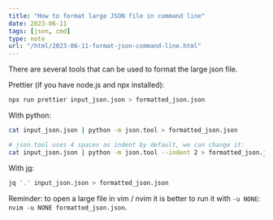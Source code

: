 ```yaml
---
title: "How to format large JSON file in command line"
date: 2023-06-11
tags: [json, cmd]
type: note
url: "/html/2023-06-11-format-json-command-line.html"
---
```


There are several tools that can be used to format the large json file.

Prettier (if you have node.js and npx installed):

```bash
npx run prettier input_json.json > formatted_json.json
```
 
With python:

```bash
cat input_json.json | python -m json.tool > formatted_json.json

# json.tool uses 4 spaces as indent by default, we can change it:
cat input_json.json | python -m json.tool --indent 2 > formatted_json.json
```

With [jq](https://jqlang.github.io/jq/):

```bash
jq '.' input_json.json > formatted_json.json
```

<!-- more -->

Reminder: to open a large file in vim / nvim it is better to run it with `-u NONE`: `nvim -u NONE formatted_json.json`.

